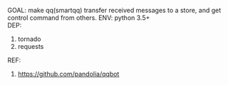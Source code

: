 GOAL: make qq(smartqq) transfer received messages to a store, and get control command from others.
ENV: python 3.5+  
DEP:
1. tornado
1. requests

REF:
1. https://github.com/pandolia/qqbot
